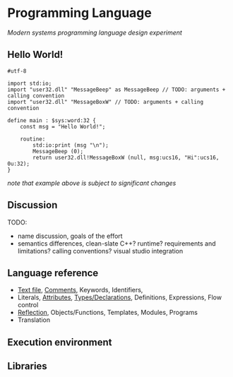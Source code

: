 # Programming Language
*Modern systems programming language design experiment*

## Hello World!

    #utf-8
    
    import std:io;
    import "user32.dll" "MessageBeep" as MessageBeep // TODO: arguments + calling convention
    import "user32.dll" "MessageBoxW" // TODO: arguments + calling convention
    
    define main : $sys:word:32 {
        const msg = "Hello World!";
    
        routine:
            std:io:print (msg "\n");
            MessageBeep (0);
            return user32.dll!MessageBoxW (null, msg:ucs16, "Hi":ucs16, 0u:32);
    }

*note that example above is subject to significant changes*

## Discussion
TODO:
* name discussion, goals of the effort
* semantics differences, clean-slate C++? runtime? requirements and limitations? calling conventions? visual studio integration

## Language reference
* [Text file](charset.md), [Comments](comments.md), Keywords, Identifiers,
* Literals, [Attributes](attributes.md), [Types/Declarations](types.md), Definitions, Expressions, Flow control
* [Reflection](reflection.md), Objects/Functions, Templates, Modules, Programs
* Translation

## Execution environment
## Libraries

